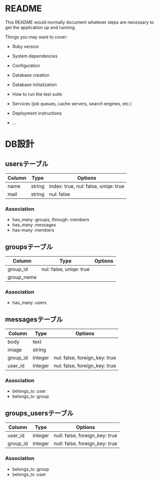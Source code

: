 # README

This README would normally document whatever steps are necessary to get the
application up and running.

Things you may want to cover:

* Ruby version

* System dependencies

* Configuration

* Database creation

* Database initialization

* How to run the test suite

* Services (job queues, cache servers, search engines, etc.)

* Deployment instructions

* ...

# DB設計


## usersテーブル

|Column|Type|Options|
|------|----|-------|
|name|string|index: true, nul: false, uniqe: true|
|mail|string|nul: false|

### Association
- has_many :groups, through: members
- has_many :messages
- has-many :members


## groupsテーブル
|Column|Type|Options|
|------|----|-------|
|group_id| nul: false, uniqe: true|
|group_neme|

### Association
- has_many :users


## messagesテーブル

|Column|Type|Options|
|------|----|-------|
|body|text|
|image|string|
|group_id|integer|nul: false, foreign_key: true|
|user_id|integer|nul: false, foreign_key: true|

### Association
- belongs_to :user
- belongs_to :group


## groups_usersテーブル

|Column|Type|Options|
|------|----|-------|
|user_id|integer|null: false, foreign_key: true|
|group_id|integer|null: false, foreign_key: true|

### Association
- belongs_to :group
- belongs_to :user